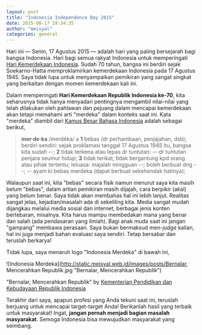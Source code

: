 ```yaml
---
layout: post
title: "Indonesia Independence Day 2015"
date: 2015-08-17 19:34:35
author: "meisyal"
categories: general
---
```


Hari ini — Senin, 17 Agustus 2015 — adalah hari yang paling bersejarah bagi bangsa Indonesia. Hari bagi semua rakyat Indonesia untuk memperingati [Hari Kemerdekaan Indonesia][proklamasi]. Sudah 70 tahun, bangsa ini berdiri sejak Soekarno-Hatta memproklamirkan kemerdekaan Indonesia pada 17 Agustus 1945. Saya tidak lupa untuk menyampaikan pemikiran yang sangat singkat yang berkaitan dengan momen kemerdekaan kali ini.

Dalam memperingati **Hari Kemerdekaan Republik Indonesia ke-70**, kita seharusnya tidak hanya menyadari pentingnya mengambil nilai-nilai yang telah dilakukan oleh pahlawan dan pejuang dalam mencapai kemerdekaan akan tetapi memahami arti "merdeka" dalam konteks saat ini. Kata "merdeka" diambil dari [Kamus Besar Bahasa Indonesia][kbbi] adalah sebagai berikut,

>  **mer·de·ka** /merdéka/ a **1** bebas (dr perhambaan, penjajahan, dsb); berdiri sendiri: sejak proklamasi tanggal 17 Agustus 1945 itu, bangsa kita sudah --; **2** tidak terkena atau lepas dr tuntutan: -- dr tuntutan penjara seumur hidup; **3** tidak terikat, tidak bergantung kpd orang atau pihak tertentu; leluasa: majalah mingguan --; boleh berbuat dng --;
-- ayam ki bebas merdeka (dapat berbuat sekehendak hatinya);

Walaupun saat ini, kita "bebas" secara fisik namun menurut saya kita masih belum "bebas", dalam artian pemikiran masih dijajah, cara berpikir (akal) yang belum benar. Saya tidak akan membahas hal ini lebih lanjut. Realitas sangat jelas, kejadian/masalah ada di sekeliling kita. Media sangat mudah dijangkau melalui media sosial dan internet,
berbagai jenis konten bertebaran, misalnya. Kita harus mampu membedakan mana yang benar dan salah (ada pendasaran yang ilmiah). Bagi anak muda saat ini jangan "gampang" membawa perasaan. Saya bukan bermaksud men-*judge* kalian, hal ini juga menjadi bahan evaluasi saya sendiri. Tetap bersabar dan teruslah berkarya!

Tidak lupa, saya menaruh logo "Indonesia Merdeka" di bawah ini,

![Indonesia Merdeka](http://static.meisyal.web.id/images/posts/Bernalar, Mencerahkan Republik.jpg "Bernalar, Mencerahkan Republik")

"Bernalar, Mencerahkan Republik" by [Kementerian Pendidikan dan Kebudayaan Republik Indonesia][kemendikbud]

Terakhir dari saya, apapun profesi yang Anda tekuni saat ini, teruslah berjuang untuk mencapai target-target Anda! Berikanlah hasil yang terbaik untuk masyarakat!
Ingat, **jangan pernah menjadi bagian masalah masyarakat**.
Semoga Indonesia bisa mewujudkan masyarakat yang seimbang.

[proklamasi]: https://en.wikipedia.org/wiki/Proclamation_of_Indonesian_Independence
[kbbi]: http://badanbahasa.kemdikbud.go.id/kbbi/
[kemendikbud]: http://kemdikbud.go.id/kemdikbud/node/4499

